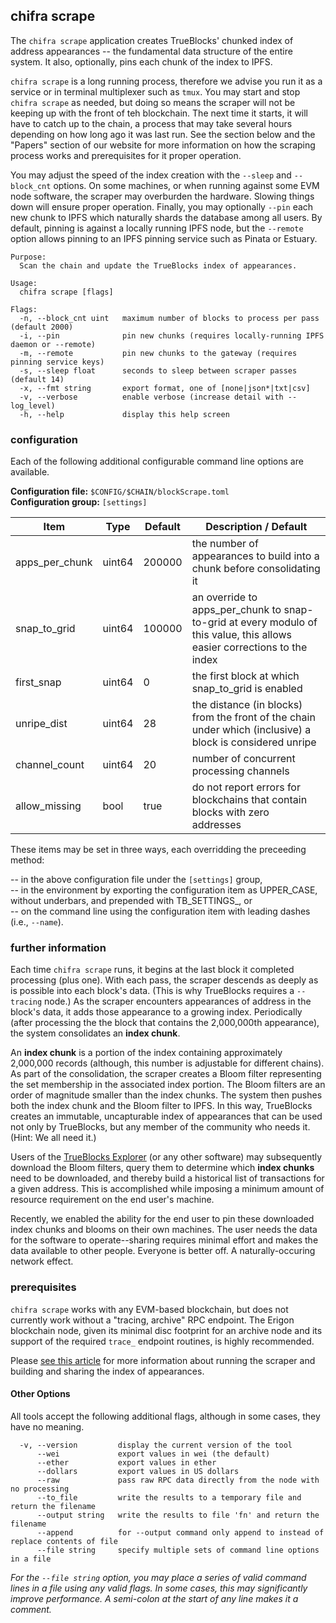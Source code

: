 ## chifra scrape

The `chifra scrape` application creates TrueBlocks' chunked index of address appearances -- the fundamental data structure of the entire system. It also, optionally, pins each chunk of the index to IPFS.

`chifra scrape` is a long running process, therefore we advise you run it as a service or in terminal multiplexer such as `tmux`. You may start and stop `chifra scrape` as needed, but doing so means the scraper will not be keeping up with the front of teh blockchain. The next time it starts, it will have to catch up to the chain, a process that may take several hours depending on how long ago it was last run. See the section below and the "Papers" section of our website for more information on how the scraping process works and prerequisites for it proper operation.

You may adjust the speed of the index creation with the `--sleep` and `--block_cnt` options. On some machines, or when running against some EVM node software, the scraper may overburden the hardware. Slowing things down will ensure proper operation. Finally, you may optionally `--pin` each new chunk to IPFS which naturally shards the database among all users. By default, pinning is against a locally running IPFS node, but the `--remote` option allows pinning to an IPFS pinning service such as Pinata or Estuary.

```[plaintext]
Purpose:
  Scan the chain and update the TrueBlocks index of appearances.

Usage:
  chifra scrape [flags]

Flags:
  -n, --block_cnt uint   maximum number of blocks to process per pass (default 2000)
  -i, --pin              pin new chunks (requires locally-running IPFS daemon or --remote)
  -m, --remote           pin new chunks to the gateway (requires pinning service keys)
  -s, --sleep float      seconds to sleep between scraper passes (default 14)
  -x, --fmt string       export format, one of [none|json*|txt|csv]
  -v, --verbose          enable verbose (increase detail with --log_level)
  -h, --help             display this help screen
```

### configuration

Each of the following additional configurable command line options are available.

**Configuration file:** `$CONFIG/$CHAIN/blockScrape.toml`  
**Configuration group:** `[settings]`  

| Item               | Type         | Default      | Description / Default |
| ------------------ | ------------ | ------------ | --------- |
| apps&lowbar;per&lowbar;chunk | uint64       | 200000       | the number of appearances to build into a chunk before consolidating it |
| snap&lowbar;to&lowbar;grid | uint64       | 100000       | an override to apps_per_chunk to snap-to-grid at every modulo of this value, this allows easier corrections to the index |
| first&lowbar;snap  | uint64       | 0            | the first block at which snap_to_grid is enabled |
| unripe&lowbar;dist | uint64       | 28           | the distance (in blocks) from the front of the chain under which (inclusive) a block is considered unripe |
| channel&lowbar;count | uint64       | 20           | number of concurrent processing channels |
| allow&lowbar;missing | bool         | true         | do not report errors for blockchains that contain blocks with zero addresses |


These items may be set in three ways, each overridding the preceeding method:

-- in the above configuration file under the `[settings]` group,  
-- in the environment by exporting the configuration item as UPPER&lowbar;CASE, without underbars, and prepended with TB_SETTINGS&lowbar;, or  
-- on the command line using the configuration item with leading dashes (i.e., `--name`).  

### further information

Each time `chifra scrape` runs, it begins at the last block it completed processing (plus one). With each pass, the scraper descends as deeply as is possible into each block's data. (This is why TrueBlocks requires a `--tracing` node.) As the scraper encounters appearances of address in the block's data, it adds those appearance to a growing index. Periodically (after processing the the block that contains the 2,000,000th appearance), the system consolidates an **index chunk**.

An **index chunk** is a portion of the index containing approximately 2,000,000 records (although, this number is adjustable for different chains). As part of the consolidation, the scraper creates a Bloom filter representing the set membership in the associated index portion. The Bloom filters are an order of magnitude smaller than the index chunks. The system then pushes both the index chunk and the Bloom filter to IPFS. In this way, TrueBlocks creates an immutable, uncapturable index of appearances that can be used not only by TrueBlocks, but any member of the community who needs it. (Hint: We all need it.)

Users of the [TrueBlocks Explorer](https://github.com/TrueBlocks/trueblocks-explorer) (or any other software) may subsequently download the Bloom filters, query them to determine which **index chunks** need to be downloaded, and thereby build a historical list of transactions for a given address. This is accomplished while imposing a minimum amount of resource requirement on the end user's machine.

Recently, we enabled the ability for the end user to pin these downloaded index chunks and blooms on their own machines. The user needs the data for the software to operate--sharing requires minimal effort and makes the data available to other people. Everyone is better off. A naturally-occuring network effect.

### prerequisites

`chifra scrape` works with any EVM-based blockchain, but does not currently work without a "tracing, archive" RPC endpoint. The Erigon blockchain node, given its minimal disc footprint for an archive node and its support of the required `trace_` endpoint routines, is highly recommended.

Please [see this article](https://trueblocks.io/blog/a-long-winded-explanation-of-trueblocks/) for more information about running the scraper and building and sharing the index of appearances.


#### Other Options

All tools accept the following additional flags, although in some cases, they have no meaning.

```[plaintext]
  -v, --version         display the current version of the tool
      --wei             export values in wei (the default)
      --ether           export values in ether
      --dollars         export values in US dollars
      --raw             pass raw RPC data directly from the node with no processing
      --to_file         write the results to a temporary file and return the filename
      --output string   write the results to file 'fn' and return the filename
      --append          for --output command only append to instead of replace contents of file
      --file string     specify multiple sets of command line options in a file
```

*For the `--file string` option, you may place a series of valid command lines in a file using any valid flags. In some cases, this may significantly improve performance. A semi-colon at the start of any line makes it a comment.*
